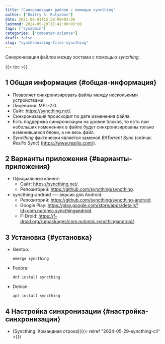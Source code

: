 ```yaml
---
title: "Синхронизация файлов с помощью syncthing"
author: ["Dmitry S. Kulyabov"]
date: 2021-08-01T15:58:00+03:00
lastmod: 2024-05-29T15:41:00+03:00
tags: ["sysadmin"]
categories: ["computer-science"]
draft: false
slug: "synchronizing-files-syncthing"
---
```


Синхронизация файлов между хостами с помощью _syncthing_.

<!--more-->

{{< toc >}}


## <span class="section-num">1</span> Общая информация {#общая-информация}

-   Позволяет синхронизировать файлы между несколькими устройствами.
-   Лиценизия: MPL-2.0.
-   Сайт: <https://syncthing.net/>.
-   Синхронизация происходит по дате изменения файла.
-   Есть поддержка синхронизации на уровне блоков, то есть при небольших изменениях в файле будут синхронизированы только изменившиеся блоки, а не весь файл.
-   _Syncthing_ фактически является заменой _BitTorrent Sync_ (сейчас _Resilio Sync_) (<https://www.resilio.com/>).


## <span class="section-num">2</span> Варианты приложения {#варианты-приложения}

-   Официальный клиент:
    -   Сайт: <https://syncthing.net/>.
    -   Репозиторий: <https://github.com/syncthing/syncthing>.
-   syncthing-android --- версия для Android:
    -   Репозиторий: <https://github.com/syncthing/syncthing-android>.
    -   Google Play: <https://play.google.com/store/apps/details?id=com.nutomic.syncthingandroid>.
    -   F-Droid: <https://f-droid.org/ru/packages/com.nutomic.syncthingandroid/>.


## <span class="section-num">3</span> Установка {#установка}

-   Gentoo:
    ```shell
    emerge syncthing
    ```
-   Fedora:
    ```shell
    dnf install syncthing
    ```
-   Debian:
    ```shell
    apt install syncthing
    ```


## <span class="section-num">4</span> Настройка синхронизации {#настройка-синхронизации}

-   [Syncthing. Командная строка]({{< relref "2024-05-29-syncthing-cli" >}})
